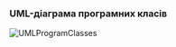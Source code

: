 ### UML-діаграма програмних класів 
![UMLProgramClasses ](https://user-images.githubusercontent.com/59706253/205925067-60e11c20-0fa2-4ec8-9c86-4167f1d2cd87.jpg)
